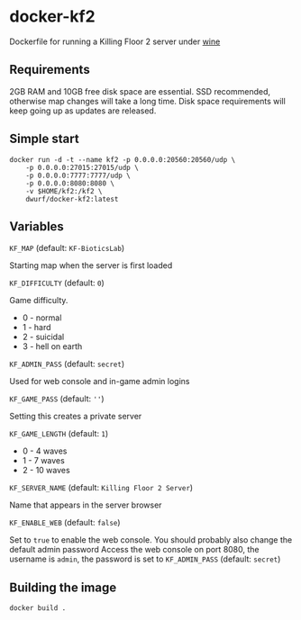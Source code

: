 docker-kf2
==========

Dockerfile for running a Killing Floor 2 server under 
[wine](https://www.winehq.org)

Requirements
------------

2GB RAM and 10GB free disk space are essential. SSD recommended, otherwise map
changes will take a long time. Disk space requirements will keep going up as 
updates are released.

Simple start
------------

    docker run -d -t --name kf2 -p 0.0.0.0:20560:20560/udp \
        -p 0.0.0.0:27015:27015/udp \
        -p 0.0.0.0:7777:7777/udp \
        -p 0.0.0.0:8080:8080 \
        -v $HOME/kf2:/kf2 \
        dwurf/docker-kf2:latest

Variables
---------

`KF_MAP` (default: `KF-BioticsLab`)

Starting map when the server is first loaded

`KF_DIFFICULTY` (default: `0`)

Game difficulty. 

* 0 - normal
* 1 - hard
* 2 - suicidal
* 3 - hell on earth

`KF_ADMIN_PASS` (default: `secret`)

Used for web console and in-game admin logins

`KF_GAME_PASS` (default: `''`)

Setting this creates a private server

`KF_GAME_LENGTH` (default: `1`)

* 0 - 4 waves
* 1 - 7 waves
* 2 - 10 waves

`KF_SERVER_NAME` (default: `Killing Floor 2 Server`)

Name that appears in the server browser

`KF_ENABLE_WEB` (default: `false`)

Set to `true` to enable the web console. You should probably also change the
default admin password
Access the web console on port 8080, the username is `admin`, the password is
set to `KF_ADMIN_PASS` (default: `secret`)

Building the image
------------------

    docker build .

